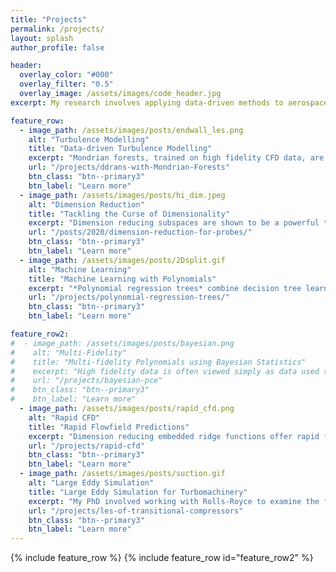 ```yaml
---
title: "Projects"
permalink: /projects/
layout: splash
author_profile: false

header:
  overlay_color: "#000"
  overlay_filter: "0.5"
  overlay_image: /assets/images/code_header.jpg
excerpt: My research involves applying data-driven methods to aerospace problems.  

feature_row:
  - image_path: /assets/images/posts/endwall_les.png
    alt: "Turbulence Modelling"
    title: "Data-driven Turbulence Modelling"
    excerpt: "Mondrian forests, trained on high fidelity CFD data, are used to augment turbulence models. Their uncertainty estimates provide crucial information on the suitability of the model, and the data used to train it."
    url: "/projects/ddrans-with-Mondrian-Forests"
    btn_class: "btn--primary3"
    btn_label: "Learn more"
  - image_path: /assets/images/posts/hi_dim.jpeg
    alt: "Dimension Reduction"
    title: "Tackling the Curse of Dimensionality"
    excerpt: "Dimension reducing subspaces are shown to be a powerful tool for exploring high dimensional design spaces, providing important physical insights and allowing for in-depth analysis of uncertainties."
    url: "/posts/2020/dimension-reduction-for-probes/"
    btn_class: "btn--primary3"
    btn_label: "Learn more"      
  - image_path: /assets/images/posts/2Dsplit.gif
    alt: "Machine Learning"
    title: "Machine Learning with Polynomials"
    excerpt: "*Polynomial regression trees* combine decision tree learning with polynomial regression, resulting in accurate yet interpretable models. The resulting models can be used for a wide range of tasks, from traditional supervised learning to uncertainty quantification."
    url: "/projects/polynomial-regression-trees/"
    btn_class: "btn--primary3"
    btn_label: "Learn more"

feature_row2:
#  - image_path: /assets/images/posts/bayesian.png
#    alt: "Multi-Fidelity"
#    title: "Multi-fidelity Polynomials using Bayesian Statistics"
#    excerpt: "High fidelity data is often viewed simply as data used to validate cheaper low fidelity models. We introduce *Bayesian polynomial chaos* to exploit multi-fidelity data in a more symbiotic manner."
#    url: "/projects/bayesian-pce"
#    btn_class: "btn--primary3"
#    btn_label: "Learn more"
  - image_path: /assets/images/posts/rapid_cfd.png
    alt: "Rapid CFD"
    title: "Rapid Flowfield Predictions"
    excerpt: "Dimension reducing embedded ridge functions offer rapid flowfield predictions, with comparable accuracy to state-of-the-art deep learning methods, whilst being more interpretible and posessing baked-in uncertainty quantification."
    url: "/projects/rapid-cfd"
    btn_class: "btn--primary3"
    btn_label: "Learn more"
  - image_path: /assets/images/posts/suction.gif
    alt: "Large Eddy Simulation"
    title: "Large Eddy Simulation for Turbomachinery"
    excerpt: "My PhD involved working with Rolls-Royce to examine the feasability of modifying an industrial CFD code, in order to run high fidelity Large Eddy Simulations of the transitional flows in aero-engines."
    url: "/projects/les-of-transitional-compressors"
    btn_class: "btn--primary3"
    btn_label: "Learn more"
---
```


{% include feature_row %}
{% include feature_row id="feature_row2" %}
